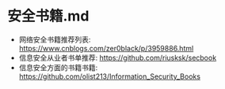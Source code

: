 # 安全书籍.md

- 网络安全书籍推荐列表: <https://www.cnblogs.com/zer0black/p/3959886.html>
- 信息安全从业者书单推荐: <https://github.com/riusksk/secbook>
- 信息安全方面的书籍书籍: <https://github.com/olist213/Information_Security_Books>